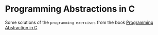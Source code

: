 # Programming Abstractions in C

Some solutions of the `programming exercises` from the book [Programming
Abstraction in C](http://book.douban.com/subject/1171842/)
